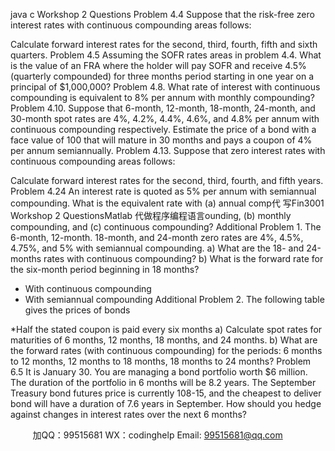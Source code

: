 java c
Workshop 2 Questions
Problem 4.4 
Suppose that the   risk-free zero   interest   rates with continuous compounding   areas follows:

Calculate forward   interest   rates for the second, third, fourth, fifth and   sixth   quarters.
Problem 4.5 Assuming the SOFR   rates areas in   problem 4.4. What   is the value of   an   FRA   where the   holder   will   pay   SOFR   and   receive   4.5%   (quarterly   compounded)   for three   months   period   starting   in   one year on   a   principal of   $1,000,000?
Problem 4.8. 
What   rate   of   interest   with   continuous   compounding   is   equivalent   to   8%   per   annum   with   monthly compounding?
Problem 4.10. Suppose   that   6-month,   12-month,   18-month,   24-month,   and   30-month   spot   rates   are   4%,   4.2%, 4.4%, 4.6%, and 4.8%   per annum   with   continuous   compounding   respectively.   Estimate   the   price of a   bond with a face value   of   100   that   will   mature   in   30   months   and   pays   a   coupon   of 4%   per annum semiannually.
Problem 4.13. 
Suppose that zero interest rates with continuous compounding areas follows: 




Calculate forward interest rates for the second, third, fourth, and fifth years. 
Problem 4.24 
An interest rate is   quoted   as   5% per annum   with   semiannual   compounding.   What is   the
equivalent   rate with   (a)   annual   comp代 写Fin3001 Workshop 2 QuestionsMatlab
代做程序编程语言ounding,   (b)   monthly   compounding,   and   (c)   continuous   compounding?
Additional Problem 1. 
The   6-month,   12-month.   18-month,   and   24-month   zero   rates   are   4%,   4.5%,   4.75%,   and   5%   with semiannual compounding.
a)       What are the   18- and   24-months   rates   with   continuous   compounding?
b)       What   is the forward   rate for the six-month   period   beginning   in   18   months?
+ With continuous   compounding 
+ With semiannual   compounding
Additional Problem 2. 
The following table gives the   prices of   bonds

*Half the stated coupon   is   paid   every six months 
a)       Calculate spot rates for maturities of 6 months, 12 months, 18 months, and 24   months.
b)       What are the forward   rates (with continuous compounding) for the periods: 6   months   to   12   months,   12   months to   18   months,   18   months to   24   months?
Problem 6.5 It   is   January   30.   You   are   managing   a   bond   portfolio   worth   $6   million.   The   duration   of   the   portfolio in 6 months will be 8.2 years. The September Treasury bond futures price is currently   108-15, and the cheapest to deliver bond will have   a   duration   of   7.6   years   in   September.   How   should you   hedge against   changes   in   interest   rates over the   next   6   months?




         
加QQ：99515681  WX：codinghelp  Email: 99515681@qq.com
